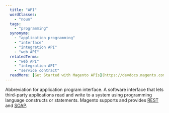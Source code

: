 ```yaml
---
  title: "API"
  wordClasses: 
    - "noun"
  tags: 
    - "programming"
  synonyms: 
    - "application programming"
    - "interface"
    - "integration API"
    - "web API"
  relatedTerms: 
    - "web API"
    - "integration API"
    - "service contract"
  readMore: [Get Started with Magento APIs](https://devdocs.magento.com/guides/v2.3/get-started/bk-get-started-api.html)
---
```

Abbreviation for application program interface. A software interface that lets third-party applications read and write to a system using programming language constructs or statements. Magento supports and provides [REST](https://devdocs.magento.com/guides/v2.3/get-started/rest_front.html) and [SOAP](https://devdocs.magento.com/guides/v2.3/get-started/soap/soap-web-api-calls.html).
